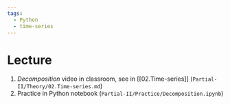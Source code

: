 ```yaml
---
tags:
  - Python
  - time-series
---
```

# Lecture
1. *Decomposition* video in classroom, see in [[02.Time-series]] (`Partial-II/Theory/02.Time-series.md`)
2. Practice in Python notebook (`Partial-II/Practice/Decomposition.ipynb`)

